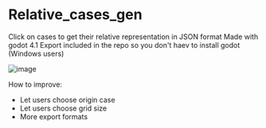 # Relative_cases_gen

Click on cases to get their relative representation in JSON format
Made with godot 4.1
Export included in the repo so you don't haev to install godot (Windows users)

![image](https://github.com/pikpoket/Relative_cases_gen/assets/28807284/ba021d91-83a7-49a8-9503-c141df6f424f)

How to improve:
  - Let users choose origin case
  - Let users choose grid size
  - More export formats
